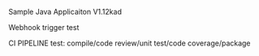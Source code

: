 
Sample Java Applicaiton V1.12kad

Webhook trigger test

CI PIPELINE test: compile/code review/unit test/code coverage/package

